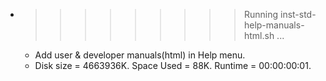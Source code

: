 * >>>>>>>>> Running inst-std-help-manuals-html.sh ...
  * Add user & developer manuals(html) in Help menu.
  * Disk size = 4663936K. Space Used = 88K. Runtime = 00:00:00:01.
